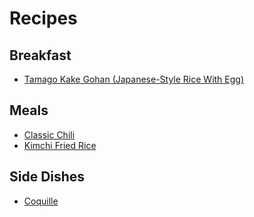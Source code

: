 # Recipes

## Breakfast

- [Tamago Kake Gohan (Japanese-Style Rice With Egg)](/recipes/?recipe=tamago-kake-gohan) 

## Meals

- [Classic Chili](/recipes/?recipe=classic-chili)
- [Kimchi Fried Rice](/recipes/?recipe=kimchi-fried-rice)

## Side Dishes

- [Coquille](/recipes/?recipe=coquille)